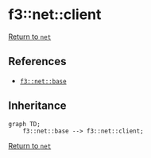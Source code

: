 # f3::net::client

[Return to `net`](/docs/net.md)

## References

- [`f3::net::base`](/docs/net/base.md)

## Inheritance

```mermaid
graph TD;
    f3::net::base --> f3::net::client;
```

[Return to `net`](/docs/net.md)